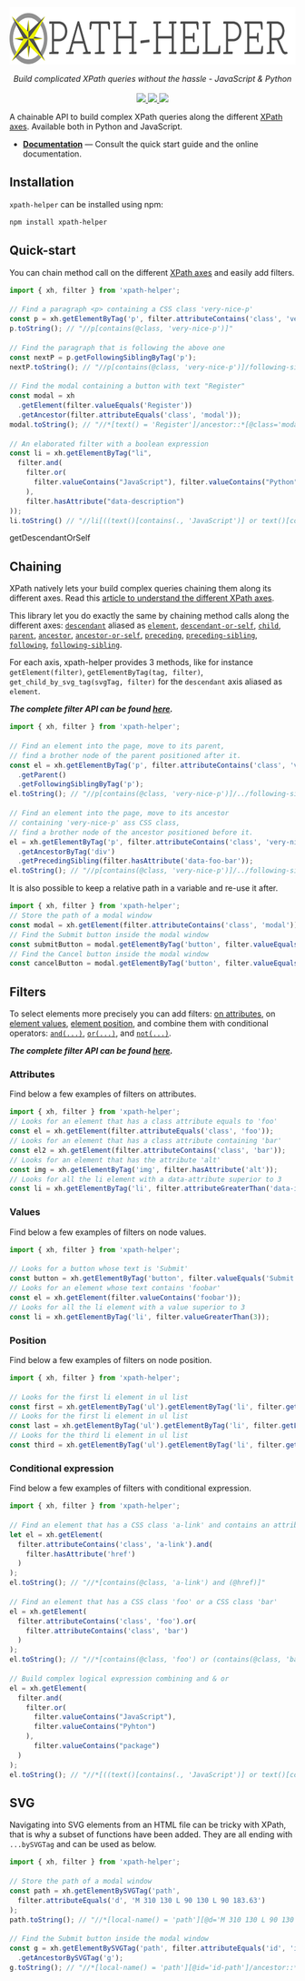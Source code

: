 <p align="center">
  <img src="https://raw.githubusercontent.com/jrebecchi/xpath-helper/main/docs/_static/logo-with-text.png" height="100px" alt="xpath-helper"/>
</p>
<p align="center">
  <i>Build complicated XPath queries without the hassle - JavaScript & Python</i><br/><br/>
  <a href="https://jrebecchi.github.io/xpath-helper/javascript/index.html">
    <img src="https://img.shields.io/badge/docs-master-blue.svg?style=flat">
  </a>
  <a href="https://codecov.io/gh/jrebecchi/xpath-helper">
    <img src="https://codecov.io/gh/jrebecchi/xpath-helper/branch/main/graph/badge.svg?token=0TJOZ64X10"/>
  </a>
    <a href="https://github.com/jrebecchi/xpath-helper/actions/workflows/javascript-ci.yml">
      <img src="https://github.com/jrebecchi/xpath-helper/actions/workflows/javascript-ci.yml/badge.svg">
  </a>
</p>

A chainable API to build complex XPath queries along the different [XPath axes](https://jrebecchi.github.io/xpath-helper/xpath-axes.html). Available both in Python and JavaScript.

- [**Documentation**](https://jrebecchi.github.io/xpath-helper/javascript/index.html) — Consult the quick start guide and the online documentation.

## Installation
`xpath-helper` can be installed using npm:
```bash
npm install xpath-helper
```
## Quick-start
You can chain method call on the different [XPath axes](https://jrebecchi.github.io/xpath-helper/xpath-axes.html) and easily add filters.
```javascript
import { xh, filter } from 'xpath-helper';

// Find a paragraph <p> containing a CSS class 'very-nice-p'
const p = xh.getElementByTag('p', filter.attributeContains('class', 'very-nice-p'));
p.toString(); // "//p[contains(@class, 'very-nice-p')]"

// Find the paragraph that is following the above one
const nextP = p.getFollowingSiblingByTag('p');
nextP.toString(); // "//p[contains(@class, 'very-nice-p')]/following-sibling::p"

// Find the modal containing a button with text "Register" 
const modal = xh
  .getElement(filter.valueEquals('Register'))
  .getAncestor(filter.attributeEquals('class', 'modal'));
modal.toString(); // "//*[text() = 'Register']/ancestor::*[@class='modal']"

// An elaborated filter with a boolean expression
const li = xh.getElementByTag("li",
  filter.and(
    filter.or(
      filter.valueContains("JavaScript"), filter.valueContains("Python")
    ),
    filter.hasAttribute("data-description")
));
li.toString() // "//li[((text()[contains(., 'JavaScript')] or text()[contains(., 'Python')]) and @data-description)]"
```
getDescendantOrSelf
## Chaining

XPath natively lets your build complex queries chaining them along its different axes. Read this [article to understand the different XPath axes](https://jrebecchi.github.io/xpath-helper/xpath-axes.html).

This library let you do exactly the same by chaining method calls along the different axes: [`descendant`](https://jrebecchi.github.io/xpath-helper/javascript/api.html#XPathHelper.getDescendant) aliased as [`element`](https://jrebecchi.github.io/xpath-helper/javascript/api.html#XPathHelper.getElement), [`descendant-or-self`](https://jrebecchi.github.io/xpath-helper/javascript/api.html#XPathHelper.getDescendantOrSelf), [`child`](https://jrebecchi.github.io/xpath-helper/javascript/api.html#XPathHelper.getChild), [`parent`](https://jrebecchi.github.io/xpath-helper/javascript/api.html#XPathHelper.getParent), [`ancestor`](https://jrebecchi.github.io/xpath-helper/javascript/api.html#XPathHelper.getAncestor), [`ancestor-or-self`](https://jrebecchi.github.io/xpath-helper/javascript/api.html#XPathHelper.getAncestorOrSelf), [`preceding`](https://jrebecchi.github.io/xpath-helper/javascript/api.html#XPathHelper.getPreceding), [`preceding-sibling`](https://jrebecchi.github.io/xpath-helper/javascript/api.html#XPathHelper.getPrecedingSibling), [`following`](https://jrebecchi.github.io/xpath-helper/javascript/api.html#XPathHelper.getFollowing), [`following-sibling`](https://jrebecchi.github.io/xpath-helper/javascript/api.html#XPathHelper.getFollowingSibling).

For each axis, xpath-helper provides 3 methods, like for instance `getElement(filter)`, `getElementByTag(tag, filter)`, `get_child_by_svg_tag(svgTag, filter)` for the `descendant`  axis aliased as `element`.

***The complete filter API can be found [here](https://jrebecchi.github.io/xpath-helper/javascript/api.html#xpathhelper-xh).***


```javascript
import { xh, filter } from 'xpath-helper';

// Find an element into the page, move to its parent, 
// find a brother node of the parent positioned after it.
const el = xh.getElementByTag('p', filter.attributeContains('class', 'very-nice-p'))
  .getParent()
  .getFollowingSiblingByTag('p');
el.toString(); // "//p[contains(@class, 'very-nice-p')]/../following-sibling::p"

// Find an element into the page, move to its ancestor 
// containing 'very-nice-p' ass CSS class, 
// find a brother node of the ancestor positioned before it.
el = xh.getElementByTag('p', filter.attributeContains('class', 'very-nice-p'))
  .getAncestorByTag('div')
  .getPrecedingSibling(filter.hasAttribute('data-foo-bar'));
el.toString(); // "//p[contains(@class, 'very-nice-p')]/../following-sibling::p//p[contains(@class, 'very-nice-p')]/ancestor::div/preceding-sibling::*[@data-foo-bar]"
```

It is also possible to keep a relative path in a variable and re-use it after.
```javascript
import { xh, filter } from 'xpath-helper';
// Store the path of a modal window
const modal = xh.getElement(filter.attributeContains('class', 'modal'));
// Find the Submit button inside the modal window
const submitButton = modal.getElementByTag('button', filter.valueEquals('Submit'));
// Find the Cancel button inside the modal window
const cancelButton = modal.getElementByTag('button', filter.valueEquals('Cancel'));
```
## Filters
To select elements more precisely you can add filters: [on attributes](https://jrebecchi.github.io/xpath-helper/javascript/api.html#EmptyFilter.attributeContains), on [element values](https://jrebecchi.github.io/xpath-helper/javascript/api.html#EmptyFilter.valueContains), [element position](https://jrebecchi.github.io/xpath-helper/javascript/api.html#EmptyFilter.get), and combine them with conditional operators: [`and(...)`](https://jrebecchi.github.io/xpath-helper/javascript/api.html#ValidExpressionFilter.and), [`or(...)`](https://jrebecchi.github.io/xpath-helper/javascript/api.html#ValidExpressionFilter.or), and [`not(...)`](https://jrebecchi.github.io/xpath-helper/javascript/api.html#EmptyFilter.not).

***The complete filter API can be found [here](https://jrebecchi.github.io/xpath-helper/javascript/api.html#filter-filter).***

### Attributes
Find below a few examples of filters on attributes.

```javascript
import { xh, filter } from 'xpath-helper';
// Looks for an element that has a class attribute equals to 'foo'
const el = xh.getElement(filter.attributeEquals('class', 'foo'));
// Looks for an element that has a class attribute containing 'bar'
const el2 = xh.getElement(filter.attributeContains('class', 'bar'));
// Looks for an element that has the attribute 'alt'
const img = xh.getElementByTag('img', filter.hasAttribute('alt'));
// Looks for all the li element with a data-attribute superior to 3
const li = xh.getElementByTag('li', filter.attributeGreaterThan('data-index', 3);)
```
###  Values
Find below a few examples of filters on node values.
```javascript
import { xh, filter } from 'xpath-helper';

// Looks for a button whose text is 'Submit'
const button = xh.getElementByTag('button', filter.valueEquals('Submit'));
// Looks for an element whose text contains 'foobar'
const el = xh.getElement(filter.valueContains('foobar'));
// Looks for all the li element with a value superior to 3
const li = xh.getElementByTag('li', filter.valueGreaterThan(3));
```
### Position
Find below a few examples of filters on node position.
```javascript
import { xh, filter } from 'xpath-helper';

// Looks for the first li element in ul list
const first = xh.getElementByTag('ul').getElementByTag('li', filter.getFirst());
// Looks for the first li element in ul list
const last = xh.getElementByTag('ul').getElementByTag('li', filter.getLast());
// Looks for the third li element in ul list
const third = xh.getElementByTag('ul').getElementByTag('li', filter.get(3));
```
### Conditional expression
Find below a few examples of filters with conditional expression.

```javascript
import { xh, filter } from 'xpath-helper';

// Find an element that has a CSS class 'a-link' and contains an attribute href
let el = xh.getElement(
  filter.attributeContains('class', 'a-link').and(
    filter.hasAttribute('href')
  )
);
el.toString(); // "//*[contains(@class, 'a-link') and (@href)]"

// Find an element that has a CSS class 'foo' or a CSS class 'bar'
el = xh.getElement(
  filter.attributeContains('class', 'foo').or(
    filter.attributeContains('class', 'bar')
  )
);
el.toString(); // "//*[contains(@class, 'foo') or (contains(@class, 'bar'))]"

// Build complex logical expression combining and & or
el = xh.getElement(
  filter.and(
    filter.or(
      filter.valueContains("JavaScript"),
      filter.valueContains("Pyhton")
    ),
      filter.valueContains("package")
  )
);
el.toString(); // "//*[((text()[contains(., 'JavaScript')] or text()[contains(., 'Pyhton')]) and text()[contains(., 'package')])]"
```
## SVG
Navigating into SVG elements from an HTML file can be tricky with XPath, that is why a subset of functions have been added. They are all ending with `...bySVGTag` and can be used as below.

```javascript
import { xh, filter } from 'xpath-helper';

// Store the path of a modal window
const path = xh.getElementBySVGTag('path', 
  filter.attributeEquals('d', 'M 310 130 L 90 130 L 90 183.63')
);
path.toString(); // "//*[local-name() = 'path'][@d='M 310 130 L 90 130 L 90 183.63']"
    
// Find the Submit button inside the modal window
const g = xh.getElementBySVGTag('path', filter.attributeEquals('id', 'id-path'))
  .getAncestorBySVGTag('g');
g.toString(); // "//*[local-name() = 'path'][@id='id-path']/ancestor::*[local-name() = 'g']"
```